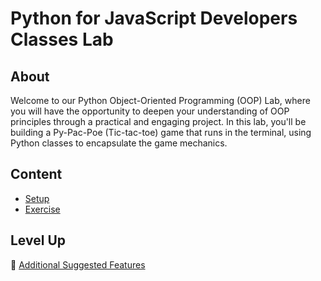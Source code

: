 <h1>
  <span class="prefix">Python for JavaScript Developers</span>
  <span class="headline">Classes Lab</span>
</h1>

## About

Welcome to our Python Object-Oriented Programming (OOP) Lab, where you will have the opportunity to deepen your understanding of OOP principles through a practical and engaging project. In this lab, you'll be building a Py-Pac-Poe (Tic-tac-toe) game that runs in the terminal, using Python classes to encapsulate the game mechanics.

## Content

- [Setup](../setup/README.md)
- [Exercise](../exercise/README.md)

## Level Up

🚀 [Additional Suggested Features](../additional-suggested-features/README.md)
